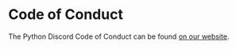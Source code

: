 # Code of Conduct

The Python Discord Code of Conduct can be found [on our website](https://pydis.com/coc).
